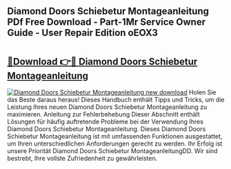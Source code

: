 ## Diamond Doors Schiebetur Montageanleitung PDf Free Download - Part-1Mr Service Owner Guide - User Repair Edition oEOX3

# <h2><a href="http://df8arte.blite.top/?on=Diamond+Doors+Schiebetur+Montageanleitung">🔗Download 👉🔴 Diamond Doors Schiebetur Montageanleitung</a></h2>

[![Diamond Doors Schiebetur Montageanleitung new download](https://i.imgur.com/lujVjoI.png)](http://df8arte.blite.top/?on=Diamond+Doors+Schiebetur+Montageanleitung)
Holen Sie das Beste daraus heraus! Dieses Handbuch enthält Tipps und Tricks, um die Leistung Ihres neuen Diamond Doors Schiebetur Montageanleitung zu maximieren. Anleitung zur Fehlerbehebung Dieser Abschnitt enthält Lösungen für häufig auftretende Probleme bei der Verwendung Ihres Diamond Doors Schiebetur Montageanleitung. Dieses Diamond Doors Schiebetur Montageanleitung ist mit umfassenden Funktionen ausgestattet, um Ihren unterschiedlichen Anforderungen gerecht zu werden. Ihr Erfolg ist unsere Priorität Diamond Doors Schiebetur MontageanleitungDD. Wir sind bestrebt, Ihre vollste Zufriedenheit zu gewährleisten.
